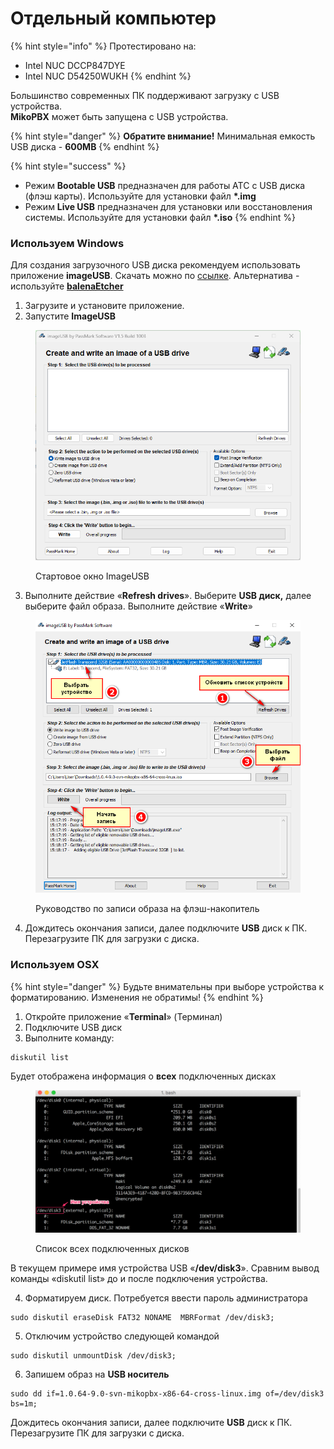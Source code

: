 # Отдельный компьютер

{% hint style="info" %}
Протестировано на:

* Intel NUC DCCP847DYE
* Intel NUC D54250WUKH
{% endhint %}

Большинство современных ПК поддерживают загрузку с USB устройства.\
**MikoPBX** может быть запущена с USB устройства.&#x20;

{% hint style="danger" %}
**Обратите внимание!** Минимальная емкость USB диска - **600MB**
{% endhint %}

{% hint style="success" %}
* Режим **Bootable USB** предназначен для работы АТС с USB диска (флэш карты). Используйте для установки файл **\*.img**
* Режим **Live USB** предназначен для установки или восстановления системы. Используйте для установки файл **\*.iso**
{% endhint %}

### Используем Windows <a href="#ispolzuem_windows" id="ispolzuem_windows"></a>

Для создания загрузочного USB диска рекомендуем использовать приложение **imageUSB**. Скачать можно по [ссылке](http://www.osforensics.com/tools/write-usb-images.html). Альтернатива - используйте [**balenaEtcher**](https://www.balena.io/etcher/)

1. Загрузите и установите приложение.&#x20;
2. Запустите **ImageUSB**

<figure><img src="../.gitbook/assets/ImageUSBStartWindow.png" alt=""><figcaption><p>Стартовое окно ImageUSB</p></figcaption></figure>

3. Выполните действие «**Refresh drives**». Выберите **USB диск,** далее выберите файл образа. Выполните действие «**Write**»

<figure><img src="../.gitbook/assets/image (2) (1) (1) (1) (1).png" alt=""><figcaption><p>Руководство по записи образа на флэш-накопитель</p></figcaption></figure>

4. Дождитесь окончания записи, далее подключите **USB** диск к ПК. Перезагрузите ПК для загрузки с диска.

### Используем OSX <a href="#ispolzuem_osx" id="ispolzuem_osx"></a>

{% hint style="danger" %}
Будьте внимательны при выборе устройства к форматированию. Изменения не обратимы!
{% endhint %}

1. Откройте приложение «**Terminal**» (Терминал)
2. Подключите USB диск
3. Выполните команду:

```
diskutil list
```

Будет отображена информация о **всех** подключенных дисках

<figure><img src="../.gitbook/assets/image (3) (1) (1) (1).png" alt=""><figcaption><p>Список всех подключенных дисков</p></figcaption></figure>

В текущем примере имя устройства USB «**/dev/disk3**». Cравним вывод команды «diskutil list» до и после подключения устройства.

4. Форматируем диск. Потребуется ввести пароль администратора

```
sudo diskutil eraseDisk FAT32 NONAME  MBRFormat /dev/disk3;
```

5. Отключим устройство следующей командой

```
sudo diskutil unmountDisk /dev/disk3;
```

6. Запишем образ на **USB носитель**

```
sudo dd if=1.0.64-9.0-svn-mikopbx-x86-64-cross-linux.img of=/dev/disk3 bs=1m;
```

Дождитесь окончания записи, далее подключите **USB** диск к ПК. Перезагрузите ПК для загрузки с диска.
